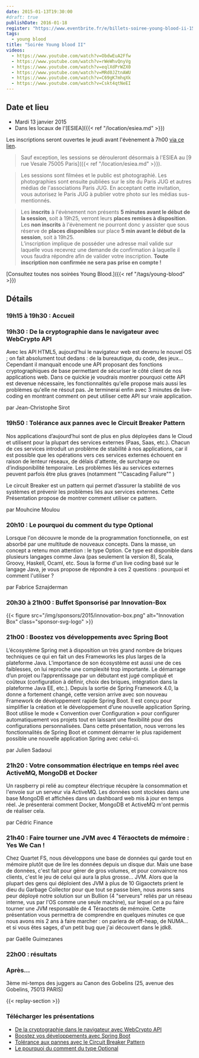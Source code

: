 ```yaml
---
date: 2015-01-13T19:30:00
#draft: true
publishDate: 2016-01-18
register: "https://www.eventbrite.fr/e/billets-soiree-young-blood-ii-15060592638"
tags:
  - young blood
title: "Soirée Young blood II"
videos:
  - https://www.youtube.com/watch?v=ObdwEuA2Ffw
  - https://www.youtube.com/watch?v=rWeWhvQnyVg
  - https://www.youtube.com/watch?v=eqlXdPrWZX0
  - https://www.youtube.com/watch?v=MRd0JZtnAWU
  - https://www.youtube.com/watch?v=C69gK7mhqXk
  - https://www.youtube.com/watch?v=Cskt4qtNeEI
---
```


## Date et lieu

- Mardi 13 janvier 2015
- Dans les locaux de l'[ESIEA]({{< ref "/location/esiea.md" >}})

Les inscriptions seront ouvertes le jeudi avant l'évènement à 7h00 [via ce lien](https://www.eventbrite.fr/e/billets-soiree-young-blood-ii-15060592638).

> Sauf exception, les sessions se dérouleront désormais à l'ESIEA au [9 rue Vesale 75005 Paris]({{< ref "/location/esiea.md" >}}).

> Les sessions sont filmées et le public est photographié. Les photographies sont ensuite publiées sur le site du Paris JUG et autres médias de l'associations Paris JUG. En acceptant cette invitation, vous autorisez le Paris JUG à publier votre photo sur les médias sus-mentionnés.

> Les **inscrits** à l'évènement non présents **5 minutes avant le début de la session**, soit à 19h25, verront leurs **places remises à disposition**.  
> Les **non inscrits** à l'évènement ne pourront donc y assister que sous réserve de **places disponibles** sur place **5 min avant le début de la session**, soit à 19h25.  
> L’inscription implique de posséder une adresse mail valide sur laquelle vous recevrez une demande de confirmation à laquelle il vous faudra répondre afin de valider votre inscription.
> **Toute inscription non confirmée ne sera pas prise en compte !**

[Consultez toutes nos soirées Young Blood.]({{< ref "/tags/young-blood" >}})

## Détails

### 19h15 à 19h30 : Accueil

### 19h30 : De la cryptographie dans le navigateur avec WebCrypto API

Avec les API HTML5, aujourd'hui le navigateur web est devenu le nouvel OS ; on fait absolument tout dedans : de la bureautique, du code, des jeux... Cependant il manquait encode une API proposant des fonctions cryptographiques de base permettant de sécuriser le côté client de nos applications web. Dans ce quickie je voudrais montrer pourquoi cette API est devenue nécessaire, les fonctionnalités qu'elle propose mais aussi les problèmes qu'elle ne résout pas. Je terminerai enfin avec 3 minutes de live-coding en montrant comment on peut utiliser cette API sur vraie application.


par Jean-Christophe Sirot

### 19h50 : Tolérance aux pannes avec le Circuit Breaker Pattern

Nos applications d’aujourd’hui sont de plus en plus déployées dans le Cloud et utilisent pour la plupart des services externes (Paas, Saas, etc.). Chacun de ces services introduit un problème de stabilité à nos applications, car il est possible que les opérations vers ces services externes échouent en raison de lenteur réseaux, de délais d'attente, de surcharge ou d’indisponibilité temporaire. Les problèmes liés au services externes peuvent parfois être plus graves (notamment ""Cascading Failure"" )

Le circuit Breaker est un pattern qui permet d’assurer la stabilité de vos systèmes et prévenir les problèmes liés aux services externes. Cette Présentation propose de montrer comment utiliser ce pattern.

par Mouhcine Moulou

### 20h10 : Le pourquoi du comment du type Optional

Lorsque l'on découvre le monde de la programmation fonctionnelle, on est absorbé par une multitude de nouveaux concepts. Dans la masse, un concept a retenu mon attention : le type Option. Ce type est disponible dans plusieurs langages comme Java (pas seulement la version 8), Scala, Groovy, Haskell, Ocaml, etc. Sous la forme d'un live coding basé sur le langage Java, je vous propose de répondre à ces 2 questions : pourquoi et comment l'utiliser ?

par Fabrice Sznajderman

### 20h30 à 21h00 : Buffet Sponsorisé par Innovation-Box

{{< figure src="/img/sponsors/2015/innovation-box.png" alt="Innovation Box" class="sponsor-svg-logo" >}}

### 21h00 : Boostez vos développements avec Spring Boot

L’écosystème Spring met à disposition un très grand nombre de briques techniques ce qui en fait un des Frameworks les plus larges de la plateforme Java. L’importance de son écosystème est aussi une de ces faiblesses, on lui reproche une complexité trop importante. Le démarrage d’un projet ou l’apprentissage par un débutant est jugé compliqué et coûteux (configuration à définir, choix des briques, intégration dans la plateforme Java EE, etc.). Depuis la sortie de Spring Framework 4.0, la donne a fortement changé, cette version arrive avec son nouveau Framework de développement rapide Spring Boot. Il est conçu pour simplifier la création et le développement d’une nouvelle application Spring. Boot utilise le mode « Convention over Configuration » pour configurer automatiquement vos projets tout en laissant une flexibilité pour des configurations personnalisées. Dans cette présentation, nous verrons les fonctionnalités de Spring Boot et comment démarrer le plus rapidement possible une nouvelle application Spring avec celui-ci.

par Julien Sadaoui

### 21h20 : Votre consommation électrique en temps réel avec ActiveMQ, MongoDB et Docker

Un raspberry pi relié au compteur électrique récupère la consommation et l'envoie sur un serveur via ActiveMQ. Les données sont stockées dans une base MongoDB et affichées dans un dashboard web mis à jour en temps réel. Je présenterai comment Docker, MongoDB et ActiveMQ m'ont permis de réaliser cela.

par Cédric Finance

### 21h40 : Faire tourner une JVM avec 4 Téraoctets de mémoire : Yes We Can !

Chez Quartet FS, nous développons une base de données qui garde tout en mémoire plutôt que de lire les données depuis un disque dur. Mais une base de données, c'est fait pour gérer de gros volumes, et pour convaincre nos clients, c'est le jeu de celui qui aura la plus grosse... JVM. Alors que la plupart des gens qui déploient des JVM à plus de 10 Gigaoctets prient le dieu du Garbage Collector pour que tout se passe bien, nous avons sans peur déployé notre solution sur un Bullion (4 "serveurs" reliés par un réseau interne, vus par l'OS comme une seule machine), sur lequel on a pu faire tourner une JVM responsable de 4 Téraoctets de mémoire. Cette présentation vous permettra de comprendre en quelques minutes ce que nous avons mis 2 ans à faire marcher : on parlera de off-heap, de NUMA... et si vous êtes sages, d'un petit bug que j'ai découvert dans le jdk8.

par Gaëlle Guimezanes

### 22h00 : résultats

### Après…

3ème mi-temps des juggers au Canon des Gobelins (25, avenue des Gobelins, 75013 PARIS)

{{< replay-section >}}

### Télécharger les présentations

- [De la cryptographie dans le navigateur avec WebCrypto API](webcryptoapiparisjug20150113-150116061405-conversion-gate02.pdf)
- [Boostez vos développements avec Spring Boot](parisjugspring-boot-150120134339-conversion-gate01.pdf)
- [Tolérance aux pannes avec le Circuit Breaker Pattern](CircuitBreakerMouhcineMOULOU.pdf)
- [Le pourquoi du comment du type Optional](parisjugoption-150120122538-conversion-gate01.pdf)
